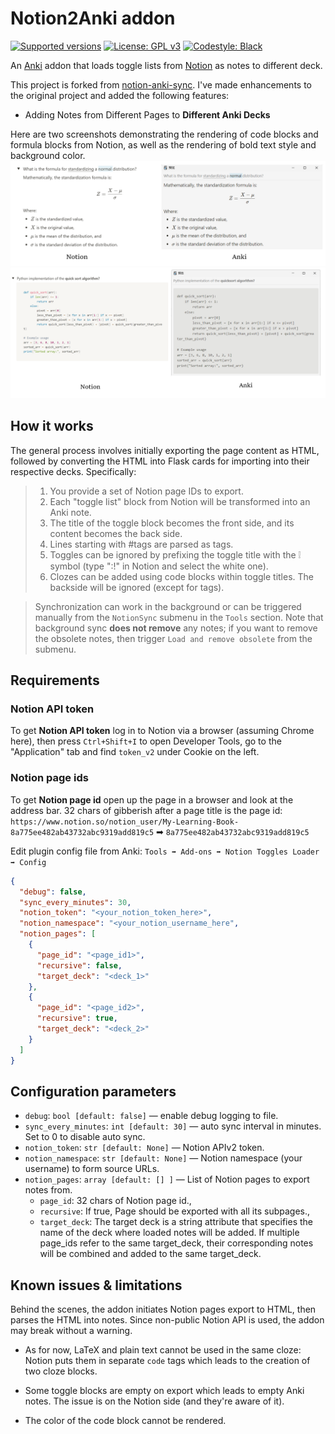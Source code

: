 # Notion2Anki addon
[![Supported versions](https://img.shields.io/badge/python-3.8%20%7C%203.9-blue)](https://github.com/BaiRuic/Notion2Anki)
[![License: GPL v3](https://img.shields.io/badge/License-GPLv3-blue.svg)](https://www.gnu.org/licenses/gpl-3.0)
[![Codestyle: Black](https://img.shields.io/badge/code%20style-black-000000.svg)](https://github.com/psf/black)

An [Anki](https://apps.ankiweb.net/) addon that loads toggle lists from [Notion](https://notion.so) as notes to different deck.

This project is forked from [notion-anki-sync](https://github.com/9dogs/notion-anki-sync). I've made enhancements to the original project and added the following features:
+ Adding Notes from Different Pages to **Different Anki Decks**

Here are two screenshots demonstrating the rendering of code blocks and formula blocks from Notion, as well as the rendering of bold text style and background color.
![we](image_formula.png)
![alt text](image_code.png)

## How it works
The general process involves initially exporting the page content as HTML, followed by converting the HTML into Flask cards for importing into their respective decks. Specifically:

>1. You provide a set of Notion page IDs to export.
>2. Each "toggle list" block from Notion will be transformed into an Anki note.
>3. The title of the toggle block becomes the front side, and its content becomes the back side.
>4. Lines starting with #tags are parsed as tags.
>5. Toggles can be ignored by prefixing the toggle title with the ❕ symbol (type ":!" in Notion and select the white one).
>6. Clozes can be added using code blocks within toggle titles. The backside will be ignored (except for tags).

>Synchronization can work in the background or can be triggered manually from the `NotionSync` submenu in the `Tools`
section. Note that background sync **does not remove** any notes; if you want to remove the obsolete notes, then
trigger `Load and remove obsolete` from the submenu.

## Requirements

### Notion API token

To get **Notion API token** log in to Notion via a browser (assuming Chrome here),
then press `Ctrl+Shift+I` to open Developer Tools, go to the "Application" tab
and find `token_v2` under Cookie on the left.

### Notion page ids

To get **Notion page id** open up the page in a browser and look at the
address bar. 32 chars of gibberish after a page title is the page id:
`https://www.notion.so/notion_user/My-Learning-Book-8a775ee482ab43732abc9319add819c5`
➡ `8a775ee482ab43732abc9319add819c5`

Edit plugin config file from Anki: `Tools ➡ Add-ons ➡ Notion Toggles Loader ➡ Config`
```json
{
  "debug": false,
  "sync_every_minutes": 30,
  "notion_token": "<your_notion_token_here>",
  "notion_namespace": "<your_notion_username_here",
  "notion_pages": [
    {
      "page_id": "<page_id1>",
      "recursive": false,
      "target_deck": "<deck_1>"
    },
    {
      "page_id": "<page_id2>",
      "recursive": true,
      "target_deck": "<deck_2>"
    }
  ]
}
```

## Configuration parameters

- `debug`: `bool [default: false]` — enable debug logging to file.
- `sync_every_minutes`: `int [default: 30]` — auto sync interval in minutes. Set to 0 to disable auto sync.
- `notion_token`: `str [default: None]` — Notion APIv2 token.
- `notion_namespace`: `str [default: None]` — Notion namespace (your username) to form source URLs.
- `notion_pages`: `array [default: [] ]` — List of Notion pages to export notes from.
  - `page_id`: 32 chars of Notion page id.,
  - `recursive`: If true, Page should be exported with all its subpages.,
  - `target_deck`: The target deck is a string attribute that specifies the name of the deck where loaded notes will be added. If multiple page_ids refer to the same target_deck, their corresponding notes will be combined and added to the same target_deck.

## Known issues & limitations

Behind the scenes, the addon initiates Notion pages export to HTML, then parses the HTML into notes. Since non-public
Notion API is used, the addon may break without a warning.

- As for now, LaTeX and plain text cannot be used in the same cloze: Notion puts them in separate `code` tags which
  leads to the creation of two cloze blocks.

- Some toggle blocks are empty on export which leads to empty Anki notes. The issue is on the Notion side (and they're
  aware of it).

- The color of the code block cannot be rendered.